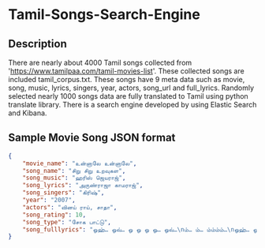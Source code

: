 # Tamil-Songs-Search-Engine
## Description
There are nearly about 4000 Tamil songs collected from 'https://www.tamilpaa.com/tamil-movies-list'. These collected songs are included tamil_corpus.txt. These songs have 9 meta data such as movie, song, music, lyrics, singers, year, actors, song_url and full_lyrics. Randomly selected nearly 1000 songs data are fully translated to Tamil using python translate library. There is a search engine developed by using Elastic Search and Kibana.
## Sample Movie Song JSON format
```json
{
	"movie_name": "உன்னாலே உன்னாலே", 
	"song_name": "சிறு சிறு உறவுகள", 
	"song_music": "ஹரிஸ் ஜெயராஜ்", 
	"song_lyrics": "அருண்ராஜா காமராஜ்", 
	"song_singers": "கிரிஷ்", 
	"year": "2007", 
	"actors": "வினய் ராய், சாதா", 
	"song_rating": 10, 
	"song_type": "சோக பாட்டு", 
	"song_fulllyrics": "ஒஹ்… ஒவ்… ஒ ஒ ஒ ஒ… ஒவ்…\nம்… ம்… ம்ம்ம்ம்…\nஒஹ்… ஒவ்… ஒ ஒ ஒ ஒ… ஒவ்…\nம்… ம்… ம்ம்ம்ம்…\nசிறு சிறு உறவுகள் பிரிவுகள் என் நினைவுக்குள் …ஓ\nவர வர கசக்குது கசக்குது என் இளமையும் …ஹேய்\nநினைத்தது நடந்தது முடிந்தது என் கனவுக்குள் …ஆ\nஎன்னாச்சோ தெரியலையே…\n\nஊ…ஊ…ஊ\n\nசிறு சிறு உறவுகள் பிரிவுகள் என் நினைவுக்குள் …ஓ\n\nநினைவுக்குள் …ஓ\n\nவர வர கசக்குது கசக்குது என் இளமையும் …ஹேய்\n\nஇளமையும் …ஹேய்\n\nநினைத்தது நடந்தது முடிந்தது என் கனவுக்குள் …ஹா\n\nஎன்னாச்சோ தெரியலையே…\n\nநன… நன….\nபப… ப ப…\nலல… ல ல…\nஒவ்… ஒ ஒ…"
}
```
